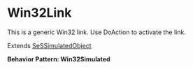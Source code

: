# Win32Link

This is a generic Win32 link. Use DoAction to activate the link.
 
Extends [SeSSimulatedObject](SeSSimulatedObject.md)





**Behavior Pattern: Win32Simulated**


<!-- ============================== property summary ========================== -->

	
<!-- ============================== action summary ========================== -->


<!-- ============================== property detail ========================== -->
	
	
<!-- ============================== action detail ========================== -->
		

